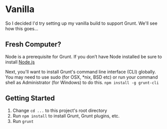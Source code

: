 # Vanilla
So I decided I'd try setting up my vanilla build to support Grunt. We'll see how this goes...

## Fresh Computer?
Node is a prerequisite for Grunt. If you don’t have Node installed be sure to install [Node.js](nodejs.org)

Next, you'll want to install Grunt's command line interface (CLI) globally. You may need to use sudo (for OSX, *nix, BSD etc) or run your command shell as Administrator (for Windows) to do this.
`npm install -g grunt-cli`

## Getting Started
1. Change `cd ...` to this project's root directory
2. Run `npm install` to install Grunt, Grunt plugins, etc.
3. Run `grunt`